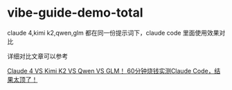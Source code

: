 # vibe-guide-demo-total
claude 4,kimi k2,qwen,glm 都在同一份提示词下，claude code 里面使用效果对比

详细对比文章可以参考

[Claude 4 VS Kimi K2 VS Qwen VS GLM！ 60分钟烧钱实测Claude Code，结果太顶了！](https://mp.weixin.qq.com/s/8wnEWMx2VlCp4XCMn8K6XQ)